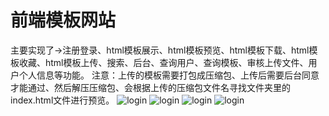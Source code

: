 # 前端模板网站

主要实现了->注册登录、html模板展示、html模板预览、html模板下载、html模板收藏、html模板上传、搜索、后台、查询用户、查询模板、审核上传文件、用户个人信息等功能。
注意：上传的模板需要打包成压缩包、上传后需要后台同意才能通过、然后解压压缩包、会根据上传的压缩包文件名寻找文件夹里的index.html文件进行预览。
![login](https://github.com/a1005782183/zhizhutemplate/tree/master/screenshots/index.png)
![login](https://github.com/a1005782183/zhizhutemplate/tree/master/screenshots/detail.png)
![login](https://github.com/a1005782183/zhizhutemplate/tree/master/screenshots/login.png)
![login](https://github.com/a1005782183/zhizhutemplate/tree/master/screenshots/yulan.png)

